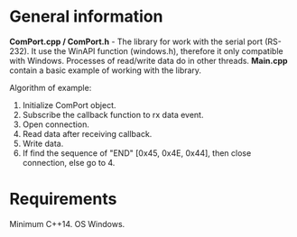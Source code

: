 # General information

**ComPort.cpp / ComPort.h** - The library for work with the serial port (RS-232).
It use the WinAPI function (windows.h), therefore it only compatible with Windows.
Processes of read/write data do in other threads.
**Main.cpp** contain a basic example of working with the library.

Algorithm of example:
1. Initialize ComPort object.
2. Subscribe the callback function to rx data event.
3. Open connection.
4. Read data after receiving callback.
5. Write data.
6. If find the sequence of "END" [0x45, 0x4E, 0x44], then close connection, else go to 4.

# Requirements

Minimum C++14. OS Windows.